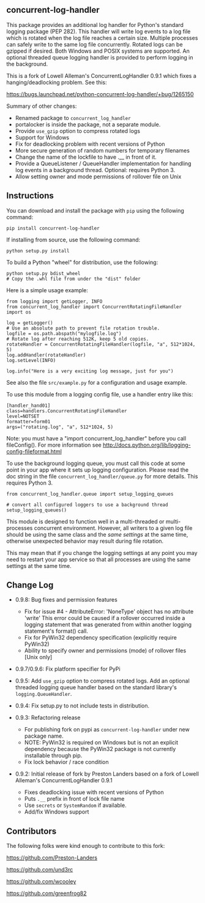 ## concurrent-log-handler ##

This package provides an additional log handler for Python's standard logging
package (PEP 282). This handler will write log events to a log file which is
rotated when the log file reaches a certain size.  Multiple processes can
safely write to the same log file concurrently. Rotated logs can be gzipped
if desired. Both Windows and POSIX systems are supported.  An optional threaded 
queue logging handler is provided to perform logging in the background.

This is a fork of Lowell Alleman's ConcurrentLogHandler 0.9.1 which fixes
a hanging/deadlocking problem. See this:

https://bugs.launchpad.net/python-concurrent-log-handler/+bug/1265150

Summary of other changes:

* Renamed package to `concurrent_log_handler`
* portalocker is inside the package, not a separate module.
* Provide `use_gzip` option to compress rotated logs
* Support for Windows
* Fix for deadlocking problem with recent versions of Python
* More secure generation of random numbers for temporary filenames
* Change the name of the lockfile to have .__ in front of it.
* Provide a QueueListener / QueueHandler implementation for 
  handling log events in a background thread. Optional: requires Python 3. 
* Allow setting owner and mode permissions of rollover file on Unix

## Instructions ##

You can download and install the package with `pip` using the following command:

    pip install concurrent-log-handler

If installing from source, use the following command:

    python setup.py install

To build a Python "wheel" for distribution, use the following:

    python setup.py bdist_wheel
    # Copy the .whl file from under the "dist" folder


Here is a simple usage example:

    from logging import getLogger, INFO
    from concurrent_log_handler import ConcurrentRotatingFileHandler
    import os
    
    log = getLogger()
    # Use an absolute path to prevent file rotation trouble.
    logfile = os.path.abspath("mylogfile.log")
    # Rotate log after reaching 512K, keep 5 old copies.
    rotateHandler = ConcurrentRotatingFileHandler(logfile, "a", 512*1024, 5)
    log.addHandler(rotateHandler)
    log.setLevel(INFO)
    
    log.info("Here is a very exciting log message, just for you")

See also the file `src/example.py` for a configuration and usage example.

To use this module from a logging config file, use a handler entry like this:

    [handler_hand01]
    class=handlers.ConcurrentRotatingFileHandler
    level=NOTSET
    formatter=form01
    args=("rotating.log", "a", 512*1024, 5)

Note: you must have a "import concurrent_log_handler" before you call fileConfig(). For
more information see http://docs.python.org/lib/logging-config-fileformat.html

To use the background logging queue, you must call this code at some point in your
app where it sets up logging configuration. Please read the doc string in the
file `concurrent_log_handler/queue.py` for more details. This requires Python 3.

    from concurrent_log_handler.queue import setup_logging_queues
    
    # convert all configured loggers to use a background thread
    setup_logging_queues()

This module is designed to function well in a multi-threaded or multi-processes 
concurrent environment. However, all writers to a given log file should be using
the same class and the *same settings* at the same time, otherwise unexpected
behavior may result during file rotation. 

This may mean that if you change the logging settings at any point you may need to 
restart your app service so that all processes are using the same settings at the same time.


## Change Log ##

- 0.9.8: Bug fixes and permission features
   * Fix for issue #4 - AttributeError: 'NoneType' object has no attribute 'write'
      This error could be caused if a rollover occurred inside a logging statement
      that was generated from within another logging statement's format() call.
   * Fix for PyWin32 dependency specification (explicitly require PyWin32)
   * Ability to specify owner and permissions (mode) of rollover files [Unix only]   

- 0.9.7/0.9.6: Fix platform specifier for PyPi

- 0.9.5: Add `use_gzip` option to compress rotated logs. Add an optional threaded 
logging queue handler based on the standard library's `logging.QueueHandler`.

- 0.9.4: Fix setup.py to not include tests in distribution.

- 0.9.3: Refactoring release
   * For publishing fork on pypi as `concurrent-log-handler` under new package name.
   * NOTE: PyWin32 is required on Windows but is not an explicit dependency because 
           the PyWin32 package is not currently installable through pip.
   * Fix lock behavior / race condition

- 0.9.2: Initial release of fork by Preston Landers based on a fork of Lowell Alleman's 
  ConcurrentLogHandler 0.9.1
   * Fixes deadlocking issue with recent versions of Python
   * Puts `.__` prefix in front of lock file name
   * Use `secrets` or `SystemRandom` if available.
   * Add/fix Windows support

## Contributors ##

The following folks were kind enough to contribute to this fork:

https://github.com/Preston-Landers

https://github.com/und3rc

https://github.com/wcooley

https://github.com/greenfrog82

